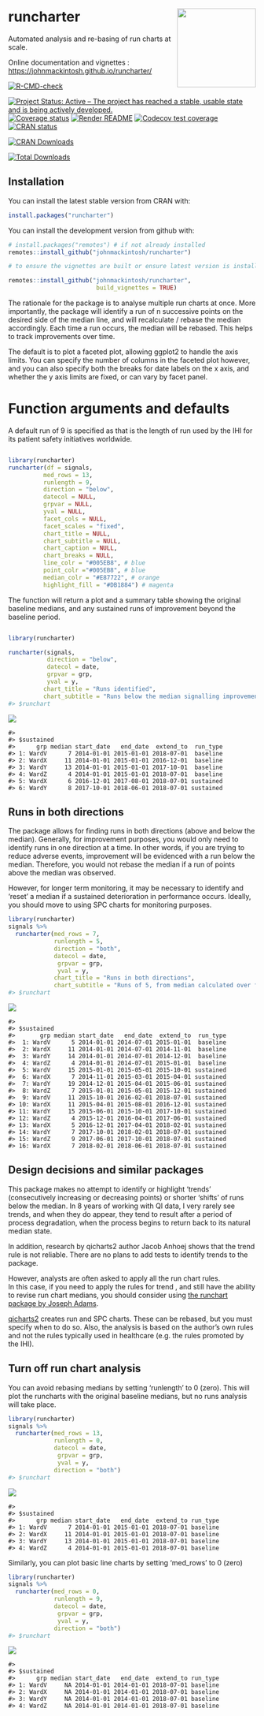
<!-- README.md is generated from README.Rmd. Please edit that file -->

# runcharter <img src="man/figures/logo.png" width="160px" align="right" />

Automated analysis and re-basing of run charts at scale.

Online documentation and vignettes :
<https://johnmackintosh.github.io/runcharter/>

<!-- badges: start -->

[![R-CMD-check](https://github.com/johnmackintosh/runcharter/workflows/R-CMD-check/badge.svg)](https://github.com/johnmackintosh/runcharter/actions)

[![Project Status: Active – The project has reached a stable, usable
state and is being actively
developed.](https://www.repostatus.org/badges/latest/active.svg)](https://www.repostatus.org/#active)
[![Coverage
status](https://codecov.io/gh/johnmackintosh/runcharter/branch/master/graph/badge.svg)](https://codecov.io/github/johnmackintosh/runcharter?branch=master)
[![Render
README](https://github.com/johnmackintosh/runcharter/actions/workflows/render-readme.yaml/badge.svg)](https://github.com/johnmackintosh/runcharter/actions/workflows/render-readme.yaml)
[![Codecov test
coverage](https://codecov.io/gh/johnmackintosh/runcharter/branch/master/graph/badge.svg)](https://app.codecov.io/gh/johnmackintosh/runcharter?branch=master)
[![CRAN
status](https://www.r-pkg.org/badges/version/runcharter)](https://CRAN.R-project.org/package=runcharter)

[![CRAN
Downloads](https://cranlogs.r-pkg.org/badges/runcharter)](https://cran.r-project.org/package=runcharter)

[![Total
Downloads](https://cranlogs.r-pkg.org/badges/grand-total/runcharter)](https://cran.r-project.org/package=runcharter)

<!-- badges: end -->

## Installation

You can install the latest stable version from CRAN with:

``` r
install.packages("runcharter")
```

You can install the development version from github with:

``` r
# install.packages("remotes") # if not already installed
remotes::install_github("johnmackintosh/runcharter")

# to ensure the vignettes are built or ensure latest version is installed:

remotes::install_github("johnmackintosh/runcharter", 
                         build_vignettes = TRUE)
```

The rationale for the package is to analyse multiple run charts at once.
More importantly, the package will identify a run of n successive points
on the desired side of the median line, and will recalculate / rebase
the median accordingly. Each time a run occurs, the median will be
rebased. This helps to track improvements over time.

The default is to plot a faceted plot, allowing ggplot2 to handle the
axis limits. You can specify the number of columns in the faceted plot
however, and you can also specify both the breaks for date labels on the
x axis, and whether the y axis limits are fixed, or can vary by facet
panel.

# Function arguments and defaults

A default run of 9 is specified as that is the length of run used by the
IHI for its patient safety initiatives worldwide.

``` r

library(runcharter)
runcharter(df = signals,
          med_rows = 13,
          runlength = 9,
          direction = "below",
          datecol = NULL,
          grpvar = NULL,
          yval = NULL,
          facet_cols = NULL,
          facet_scales = "fixed",
          chart_title = NULL,
          chart_subtitle = NULL,
          chart_caption = NULL,
          chart_breaks = NULL,
          line_colr = "#005EB8", # blue
          point_colr ="#005EB8", # blue
          median_colr = "#E87722", # orange
          highlight_fill = "#DB1884") # magenta
```

The function will return a plot and a summary table showing the original
baseline medians, and any sustained runs of improvement beyond the
baseline period.

``` r

library(runcharter)

runcharter(signals,
           direction = "below",
           datecol = date, 
           grpvar = grp,
           yval = y, 
          chart_title = "Runs identified",
          chart_subtitle = "Runs below the median signalling improvement")
#> $runchart
```

![](man/figures/README-runs_below-1.png)<!-- -->

    #> 
    #> $sustained
    #>      grp median start_date   end_date  extend_to  run_type
    #> 1: WardV      7 2014-01-01 2015-01-01 2018-07-01  baseline
    #> 2: WardX     11 2014-01-01 2015-01-01 2016-12-01  baseline
    #> 3: WardY     13 2014-01-01 2015-01-01 2017-10-01  baseline
    #> 4: WardZ      4 2014-01-01 2015-01-01 2018-07-01  baseline
    #> 5: WardX      6 2016-12-01 2017-08-01 2018-07-01 sustained
    #> 6: WardY      8 2017-10-01 2018-06-01 2018-07-01 sustained

## Runs in both directions

The package allows for finding runs in both directions (above and below
the median). Generally, for improvement purposes, you would only need to
identify runs in one direction at a time. In other words, if you are
trying to reduce adverse events, improvement will be evidenced with a
run below the median. Therefore, you would not rebase the median if a
run of points above the median was observed.

However, for longer term monitoring, it may be necessary to identify and
‘reset’ a median if a sustained deterioration in performance occurs.
Ideally, you should move to using SPC charts for monitoring purposes.

``` r
library(runcharter)
signals %>% 
  runcharter(med_rows = 7, 
             runlength = 5,
             direction = "both",
             datecol = date, 
              grpvar = grp,
              yval = y, 
             chart_title = "Runs in both directions",
             chart_subtitle = "Runs of 5, from median calculated over first 7 data points in each location")
#> $runchart
```

![](man/figures/README-runs_7_5_both_directions-1.png)<!-- -->

    #> 
    #> $sustained
    #>       grp median start_date   end_date  extend_to  run_type
    #>  1: WardV      5 2014-01-01 2014-07-01 2015-01-01  baseline
    #>  2: WardX     11 2014-01-01 2014-07-01 2014-11-01  baseline
    #>  3: WardY     14 2014-01-01 2014-07-01 2014-12-01  baseline
    #>  4: WardZ      4 2014-01-01 2014-07-01 2015-01-01  baseline
    #>  5: WardV     15 2015-01-01 2015-05-01 2015-10-01 sustained
    #>  6: WardX      7 2014-11-01 2015-03-01 2015-04-01 sustained
    #>  7: WardY     19 2014-12-01 2015-04-01 2015-06-01 sustained
    #>  8: WardZ      7 2015-01-01 2015-05-01 2015-12-01 sustained
    #>  9: WardV     11 2015-10-01 2016-02-01 2018-07-01 sustained
    #> 10: WardX     11 2015-04-01 2015-08-01 2016-12-01 sustained
    #> 11: WardY     15 2015-06-01 2015-10-01 2017-10-01 sustained
    #> 12: WardZ      4 2015-12-01 2016-04-01 2017-06-01 sustained
    #> 13: WardX      5 2016-12-01 2017-04-01 2018-02-01 sustained
    #> 14: WardY      7 2017-10-01 2018-02-01 2018-07-01 sustained
    #> 15: WardZ      9 2017-06-01 2017-10-01 2018-07-01 sustained
    #> 16: WardX      7 2018-02-01 2018-06-01 2018-07-01 sustained

## Design decisions and similar packages

This package makes no attempt to identify or highlight ‘trends’
(consecutively increasing or decreasing points) or shorter ‘shifts’ of
runs below the median. In 8 years of working with QI data, I very rarely
see trends, and when they do appear, they tend to result after a period
of process degradation, when the process begins to return back to its
natural median state.

In addition, research by qicharts2 author Jacob Anhoej shows that the
trend rule is not reliable. There are no plans to add tests to identify
trends to the package.

However, analysts are often asked to apply all the run chart rules.  
In this case, if you need to apply the rules for trend , and still have
the ability to revise run chart medians, you should consider using [the
runchart package by Joseph Adams](https://github.com/jsphdms/runchart).

[qicharts2](https://github.com/anhoej/qicharts2) creates run and SPC
charts. These can be rebased, but you must specify when to do so. Also,
the analysis is based on the author’s own rules and not the rules
typically used in healthcare (e.g. the rules promoted by the IHI).

## Turn off run chart analysis

You can avoid rebasing medians by setting ‘runlength’ to 0 (zero). This
will plot the runcharts with the original baseline medians, but no runs
analysis will take place.

``` r
library(runcharter)
signals %>% 
  runcharter(med_rows = 13,
             runlength = 0, 
             datecol = date,
              grpvar = grp, 
              yval = y,
             direction = "both")
#> $runchart
```

![](man/figures/README-medians_only-1.png)<!-- -->

    #> 
    #> $sustained
    #>      grp median start_date   end_date  extend_to run_type
    #> 1: WardV      7 2014-01-01 2015-01-01 2018-07-01 baseline
    #> 2: WardX     11 2014-01-01 2015-01-01 2018-07-01 baseline
    #> 3: WardY     13 2014-01-01 2015-01-01 2018-07-01 baseline
    #> 4: WardZ      4 2014-01-01 2015-01-01 2018-07-01 baseline

Similarly, you can plot basic line charts by setting ‘med\_rows’ to 0
(zero)

``` r
library(runcharter)
signals %>% 
  runcharter(med_rows = 0,
             runlength = 9, 
             datecol = date,
              grpvar = grp, 
              yval = y,
             direction = "both")
#> $runchart
```

![](man/figures/README-lines_only-1.png)<!-- -->

    #> 
    #> $sustained
    #>      grp median start_date   end_date  extend_to run_type
    #> 1: WardV     NA 2014-01-01 2014-01-01 2018-07-01 baseline
    #> 2: WardX     NA 2014-01-01 2014-01-01 2018-07-01 baseline
    #> 3: WardY     NA 2014-01-01 2014-01-01 2018-07-01 baseline
    #> 4: WardZ     NA 2014-01-01 2014-01-01 2018-07-01 baseline
